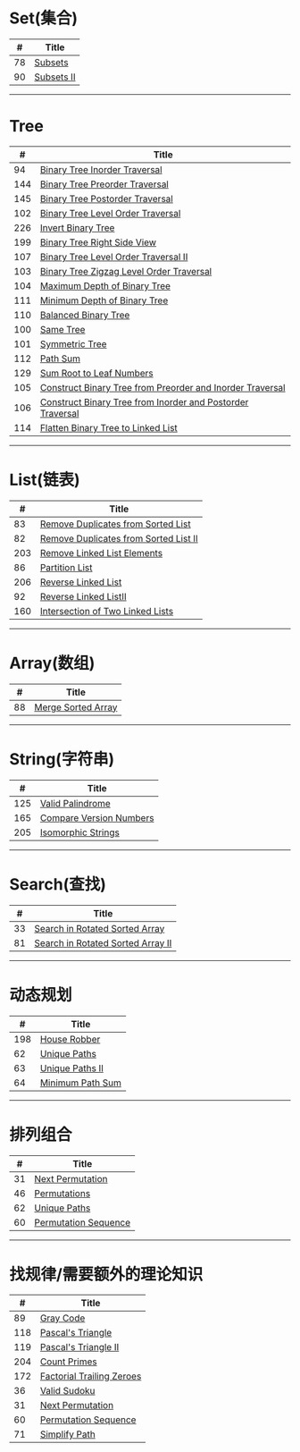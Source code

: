 # Set(集合) 
| # | Title |
|---|-------|
| 78 |[Subsets](https://leetcode.com/problems/subsets/)|
| 90 |[Subsets II](https://leetcode.com/problems/subsets-ii/)|
***
# Tree
| # | Title |
|---|-------|
| 94 |[Binary Tree Inorder Traversal](https://leetcode.com/problems/binary-tree-inorder-traversal/)|
| 144 |[Binary Tree Preorder Traversal](https://leetcode.com/problems/binary-tree-preorder-traversal/)|
| 145 |[Binary Tree Postorder Traversal](https://leetcode.com/problems/binary-tree-postorder-traversal/)|
| 102 |[Binary Tree Level Order Traversal](https://leetcode.com/problems/binary-tree-level-order-traversal/)|
| 226 |[Invert Binary Tree](https://leetcode.com/problems/invert-binary-tree/)|
| 199 |[Binary Tree Right Side View](https://leetcode.com/problems/binary-tree-right-side-view/)|
| 107 |[Binary Tree Level Order Traversal II](https://leetcode.com/problems/binary-tree-level-order-traversal-ii/)|
| 103 |[Binary Tree Zigzag Level Order Traversal](https://leetcode.com/problems/binary-tree-zigzag-level-order-traversal/)|
| 104 |[Maximum Depth of Binary Tree](https://leetcode.com/problems/maximum-depth-of-binary-tree/)|
| 111 |[Minimum Depth of Binary Tree](https://leetcode.com/problems/minimum-depth-of-binary-tree/)|
| 110 |[Balanced Binary Tree](https://leetcode.com/problems/balanced-binary-tree/)|
| 100 |[Same Tree](https://leetcode.com/problems/same-tree/)|
| 101 |[Symmetric Tree](https://leetcode.com/problems/symmetric-tree/)|
| 112 |[Path Sum](https://leetcode.com/problems/path-sum/)|
| 129 |[Sum Root to Leaf Numbers](https://leetcode.com/problems/sum-root-to-leaf-numbers/)|
| 105 |[Construct Binary Tree from Preorder and Inorder Traversal](https://leetcode.com/problems/construct-binary-tree-from-preorder-and-inorder-traversal/)|
| 106 |[Construct Binary Tree from Inorder and Postorder Traversal](https://leetcode.com/problems/construct-binary-tree-from-inorder-and-postorder-traversal/)|
| 114 |[Flatten Binary Tree to Linked List](https://leetcode.com/problems/flatten-binary-tree-to-linked-list/)|
***
# List(链表)
| # | Title |
|---|-------|
| 83 |[Remove Duplicates from Sorted List](https://leetcode.com/problems/remove-duplicates-from-sorted-list/)|
| 82 |[Remove Duplicates from Sorted List II](https://leetcode.com/problems/remove-duplicates-from-sorted-list-ii/)|
| 203 |[Remove Linked List Elements](https://leetcode.com/problems/remove-linked-list-elements/)|
| 86 |[Partition List](https://leetcode.com/problems/partition-list/)|
| 206 |[Reverse Linked List](https://leetcode.com/problems/reverse-linked-list/)|
| 92  |[Reverse Linked ListII](https://leetcode.com/problems/reverse-linked-list-ii/)|
| 160 |[Intersection of Two Linked Lists](https://leetcode.com/problems/intersection-of-two-linked-lists/)|
***
# Array(数组)
| # | Title |
|---|-------|
| 88 |[Merge Sorted Array](https://leetcode.com/problems/merge-sorted-array/)|
*** 
# String(字符串)
| # | Title |
|---|-------|
| 125 |[Valid Palindrome](https://leetcode.com/problems/valid-palindrome/)|
| 165 |[Compare Version Numbers](https://leetcode.com/problems/compare-version-numbers/)|
| 205 |[Isomorphic Strings](https://leetcode.com/problems/isomorphic-strings/)|
***
# Search(查找)
| # | Title |
|---|-------|
| 33 |[Search in Rotated Sorted Array](https://leetcode.com/problems/search-in-rotated-sorted-array/)|
| 81 |[Search in Rotated Sorted Array II](https://leetcode.com/problems/search-in-rotated-sorted-array-ii/)|
***
# 动态规划
| # | Title |
|---|-------|
| 198 |[House Robber](https://leetcode.com/problems/house-robber/)|
| 62  |[Unique Paths](https://leetcode.com/problems/unique-paths/)|
| 63  |[Unique Paths II](https://leetcode.com/problems/unique-paths-ii/)|
| 64  |[Minimum Path Sum](https://leetcode.com/problems/minimum-path-sum/)|
***
# 排列组合
| # | Title |
|---|-------|
| 31  |[Next Permutation](https://leetcode.com/problems/next-permutation/)|
| 46  |[Permutations](https://leetcode.com/problems/permutations/)|
| 62  |[Unique Paths](https://leetcode.com/problems/unique-paths/)|
| 60  |[Permutation Sequence](https://leetcode.com/problems/permutation-sequence/)|
***
# 找规律/需要额外的理论知识
| # | Title |
|---|-------|
| 89 |[Gray Code](https://leetcode.com/problems/gray-code/)|
| 118 |[Pascal's Triangle](https://leetcode.com/problems/pascals-triangle/)|
| 119 |[Pascal's Triangle II](https://leetcode.com/problems/pascals-triangle-ii/)|
| 204 |[Count Primes](https://leetcode.com/problems/count-primes/)|
| 172 |[Factorial Trailing Zeroes](https://leetcode.com/problems/factorial-trailing-zeroes/)|
| 36  |[Valid Sudoku](https://leetcode.com/problems/valid-sudoku/)|
| 31  |[Next Permutation](https://leetcode.com/problems/next-permutation/)|
| 60  |[Permutation Sequence](https://leetcode.com/problems/permutation-sequence/)|
| 71  |[Simplify Path](https://leetcode.com/problems/simplify-path/)|